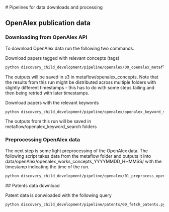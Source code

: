 # Pipelines for data downloads and processing

## OpenAlex publication data

### Downloading from OpenAlex API

To download OpenAlex data run the following two commands.

Download papers tagged with relevant concepts (tags)

```bash
python discovery_child_development/pipeline/openalex/00_openalex_metaflow.py run --production True
```

The outputs will be saved in s3 in metaflow/openalex_concepts. Note that the results from this run might be distributed across multiple folders with slightly different timestamps - this has to do with some steps failing and then being retried with later timestamps.

Download papers with the relevant keywords

```bash
python discovery_child_development/pipeline/openalex/openalex_keyword_search.py run --production True
```

The outputs from this run will be saved in metaflow/openalex_keyword_search folders

### Preprocessing OpenAlex data

The next step is some light preprocessing of the OpenAlex data. The following script takes data from the metaflow folder and outputs it into data/openAlex/openalex_works_concepts_YYYYMMDD_HHMMSS/ with the timestamp indicating the time of the run.

```bash
python discovery_child_development/pipeline/openalex/01_preprocess_openalex.py
```

## Patents data download

Patent data is donwloaded with the following query

```bash
python discovery_child_development/pipeline/patents/00_fetch_patents.py
```
